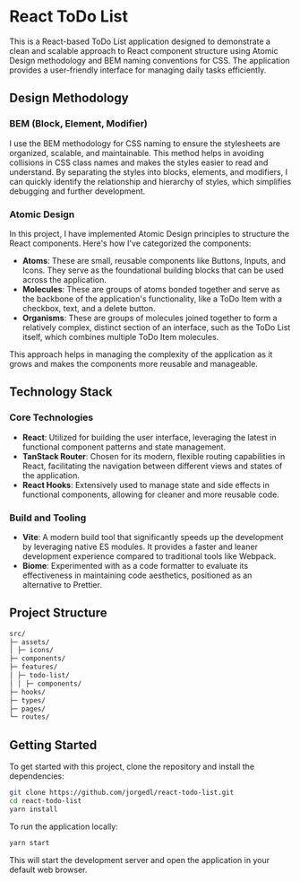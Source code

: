 # React ToDo List

This is a React-based ToDo List application designed to demonstrate a clean and scalable approach to React component structure using Atomic Design methodology and BEM naming conventions for CSS. The application provides a user-friendly interface for managing daily tasks efficiently.

## Design Methodology

### BEM (Block, Element, Modifier)

I use the BEM methodology for CSS naming to ensure the stylesheets are organized, scalable, and maintainable. This method helps in avoiding collisions in CSS class names and makes the styles easier to read and understand. By separating the styles into blocks, elements, and modifiers, I can quickly identify the relationship and hierarchy of styles, which simplifies debugging and further development.

### Atomic Design

In this project, I have implemented Atomic Design principles to structure the React components. Here's how I've categorized the components:

- **Atoms**: These are small, reusable components like Buttons, Inputs, and Icons. They serve as the foundational building blocks that can be used across the application.
- **Molecules**: These are groups of atoms bonded together and serve as the backbone of the application's functionality, like a ToDo Item with a checkbox, text, and a delete button.
- **Organisms**: These are groups of molecules joined together to form a relatively complex, distinct section of an interface, such as the ToDo List itself, which combines multiple ToDo Item molecules.

This approach helps in managing the complexity of the application as it grows and makes the components more reusable and manageable.

## Technology Stack

### Core Technologies

- **React**: Utilized for building the user interface, leveraging the latest in functional component patterns and state management.
- **TanStack Router**: Chosen for its modern, flexible routing capabilities in React, facilitating the navigation between different views and states of the application.
- **React Hooks**: Extensively used to manage state and side effects in functional components, allowing for cleaner and more reusable code.

### Build and Tooling

- **Vite**: A modern build tool that significantly speeds up the development by leveraging native ES modules. It provides a faster and leaner development experience compared to traditional tools like Webpack.
- **Biome**: Experimented with as a code formatter to evaluate its effectiveness in maintaining code aesthetics, positioned as an alternative to Prettier.

## Project Structure

```sh
src/
├─ assets/
│ ├─ icons/
├─ components/
├─ features/
│ ├─ todo-list/
│ │ ├─ components/
├─ hooks/
├─ types/
├─ pages/
└─ routes/
```

## Getting Started

To get started with this project, clone the repository and install the dependencies:

```bash
git clone https://github.com/jorgedl/react-todo-list.git
cd react-todo-list
yarn install
```

To run the application locally:

```bash
yarn start
```

This will start the development server and open the application in your default web browser.
